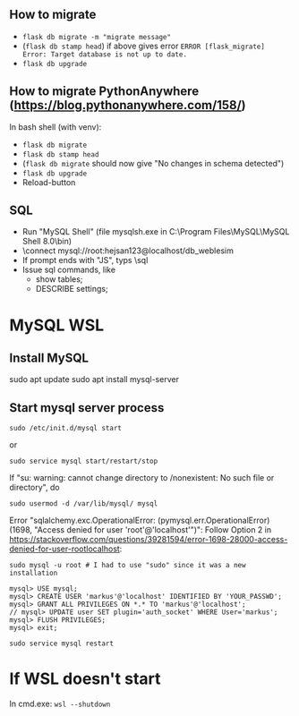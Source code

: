 How to migrate
--------------

- `flask db migrate -m "migrate message"`
- (`flask db stamp head`) if above gives error `ERROR [flask_migrate] Error: Target database is not up to date.` 
- `flask db upgrade`


How to migrate PythonAnywhere (https://blog.pythonanywhere.com/158/)
--------------------------------------------------------------------
In bash shell (with venv):

- `flask db migrate`
- `flask db stamp head`
- (`flask db migrate` should now give "No changes in schema detected")
- `flask db upgrade`
- Reload-button


SQL
---
- Run "MySQL Shell" (file mysqlsh.exe in C:\Program Files\MySQL\MySQL Shell 8.0\bin)
- \connect mysql://root:hejsan123@localhost/db_weblesim
- If prompt ends with "JS", typs \sql
- Issue sql commands, like
  - show tables;
  - DESCRIBE settings;

MySQL WSL
=========

Install MySQL
-------------
sudo apt update
sudo apt install mysql-server

Start mysql server process 
--------------------------
`sudo /etc/init.d/mysql start`

or

`sudo service mysql start/restart/stop`

If "su: warning: cannot change directory to /nonexistent: No such file or directory", do

`sudo usermod -d /var/lib/mysql/ mysql`

Error "sqlalchemy.exc.OperationalError: (pymysql.err.OperationalError) (1698, "Access denied for user 'root'@'localhost'")":
Follow Option 2 in https://stackoverflow.com/questions/39281594/error-1698-28000-access-denied-for-user-rootlocalhost:

```
sudo mysql -u root # I had to use "sudo" since it was a new installation

mysql> USE mysql;
mysql> CREATE USER 'markus'@'localhost' IDENTIFIED BY 'YOUR_PASSWD';
mysql> GRANT ALL PRIVILEGES ON *.* TO 'markus'@'localhost';
// mysql> UPDATE user SET plugin='auth_socket' WHERE User='markus';
mysql> FLUSH PRIVILEGES;
mysql> exit;

sudo service mysql restart
```

If WSL doesn't start
====================
In cmd.exe: `wsl --shutdown`
